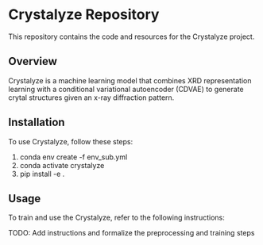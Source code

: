 # Crystalyze Repository

This repository contains the code and resources for the Crystalyze project.

## Overview

Crystalyze is a machine learning model that combines XRD representation learning with a conditional variational autoencoder (CDVAE) to generate crytal structures given an x-ray diffraction pattern. 

## Installation

To use Crystalyze, follow these steps:

1. conda env create -f env_sub.yml
2. conda activate crystalyze
3. pip install -e .

## Usage

To train and use the Crystalyze, refer to the following instructions:

TODO: Add instructions and formalize the preprocessing and training steps 
